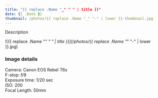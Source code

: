 ```yaml
---
title: "{{ replace .Name "_" " " | title }}"
date: {{ .Date }}
thumbnail: /photos/{{ replace .Name "_" "-" | lower }}-thumbnail.jpg
---
```


Description

![{{ replace .Name "_" " " | title }}](/photos/{{ replace .Name "_" "-" | lower }}.jpg)


<!--more-->

### Image details
Camera: Canon EOS Rebel T6s  
F-stop: f/9  
Exposure time: 1/20 sec  
ISO: 200  
Focal Length: 50mm  


